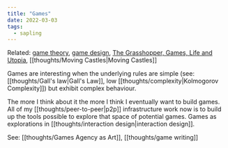 ```yaml
---
title: "Games"
date: 2022-03-03
tags:
  - sapling
---
```


Related: [game theory](thoughts/game%20theory.md), [game design](thoughts/game%20design.md), [The Grasshopper, Games, Life and Utopia](thoughts/The%20Grasshopper,%20Games,%20Life%20and%20Utopia.md), [[thoughts/Moving Castles|Moving Castles]]

Games are interesting when the underlying rules are simple (see: [[thoughts/Gall's law|Gall's Law]], low [[thoughts/complexity|Kolmogorov Complexity]]) but exhibit complex behaviour.

The more I think about it the more I think I eventually want to build games. All of my [[thoughts/peer-to-peer|p2p]] infrastructure work now is to build up the tools possible to explore that space of potential games. Games as explorations in [[thoughts/interaction design|interaction design]].

See: [[thoughts/Games Agency as Art]], [[thoughts/game writing]]
